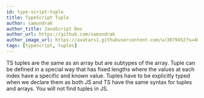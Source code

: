 ```yaml
---
id: type-script-tuple
title: TypeScript Tuple
author: samundrak
author_title: JavaScript Dev
author_url: https://github.com/samundrak
author_image_url: https://avatars1.githubusercontent.com/u/3079452?s=460&u=e5bd48488cb71b665ea5403192c6b8a963644a08&v=4
tags: [typescript, tuples]
---
```


TS tuples are the same as an array but are subtypes of the array. Tuple can be defined in a special way that has fixed lengths where the values at each index have a specific and known value. Tuples have to be explicitly typed when we declare them as both JS and TS have the same syntax for tuples and arrays. You will not find tuples in JS.
